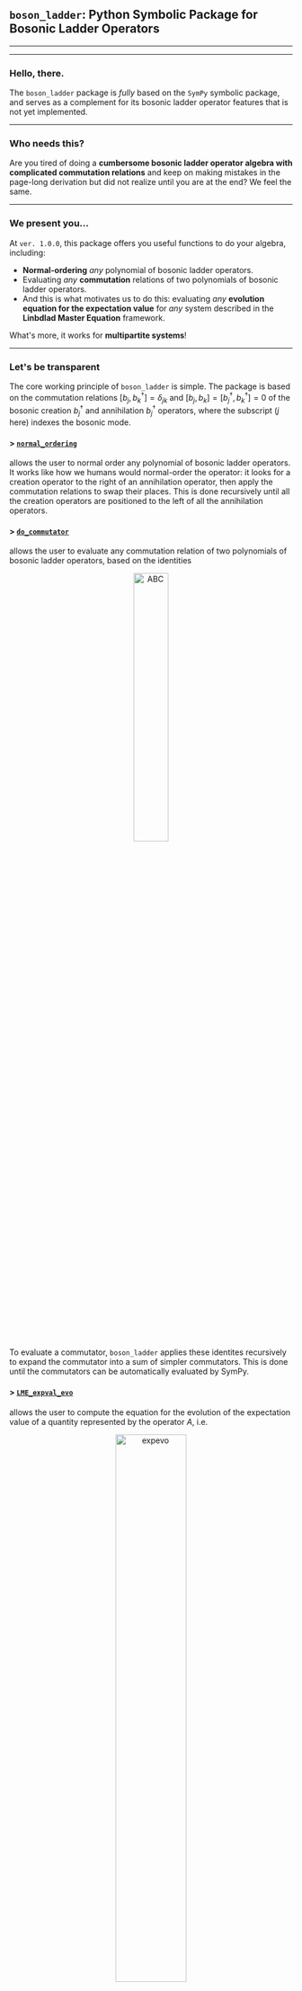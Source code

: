 

## **`boson_ladder`: Python Symbolic Package for Bosonic Ladder Operators**

---
---

### **Hello, there.**

The `boson_ladder` package is _fully_ based on the `SymPy` symbolic package, and serves as a complement for its bosonic ladder operator features that is not yet implemented.

---

### **Who needs this?**

Are you tired of doing a **cumbersome bosonic ladder operator algebra with complicated commutation relations** and keep on making mistakes in the page-long derivation but did not realize until you are at the end? We feel the same.

---

### **We present you...**

At `ver. 1.0.0`, this package offers you useful functions to do your algebra, including:

-   **Normal-ordering** _any_ polynomial of bosonic ladder operators.
-   Evaluating _any_ **commutation** relations of two polynomials of bosonic ladder operators.
-   And this is what motivates us to do this: evaluating _any_ **evolution equation for the
    expectation value** for _any_ system described in the **Linbdlad Master Equation** framework.

What's more, it works for **multipartite systems**!

---

### **Let's be transparent**

The core working principle of `boson_ladder` is simple. The package is based on the commutation relations $[b_j,b_k^\dagger]=\delta_{jk}$ and $[b_j,b_k]=[b_j^\dagger,b_k^\dagger]=0$ of the bosonic creation $b_j^\dagger$ and annihilation $b_j^\dagger$ operators, where the subscript ($j$ here) indexes the bosonic mode. 

#### > [`normal_ordering`](https://github.com/hendry24/boson_ladder/blob/main/boson_ladder/core/normal_order.py#L80)

allows the user to normal order any polynomial of bosonic ladder operators. It works like how we humans would normal-order the operator: it looks for a creation operator to the right of an annihilation operator, then apply the commutation relations to swap their places. This is done recursively until all the creation operators are positioned to the left of all the annihilation operators. 

#### > [`do_commutator`](https://github.com/hendry24/boson_ladder/blob/main/boson_ladder/core/do_commutator.py#L162)

allows the user to evaluate any commutation relation of two polynomials of bosonic ladder operators, based on the identities 
<div align = "center">
<img src="https://i.ibb.co.com/6tHWn6L/ABC.pngg" alt="ABC" style = "width:35%">
</div>

To evaluate a commutator, `boson_ladder` applies these identites recursively to expand the commutator into a sum of simpler commutators. This is done until the commutators can be automatically evaluated by SymPy.

#### > [`LME_expval_evo`](https://github.com/hendry24/boson_ladder/blob/main/boson_ladder/core/Lindblad_ME.py#L123) 

allows the user to compute the equation for the evolution of the expectation value of a quantity represented by the operator $A$, i.e. 

<div align = "center">
<img src="https://i.ibb.co.com/mbJWQ17/expevo.png" alt="expevo" style="width:50%">
</div>

where $H$ and $O_k$ can be any polynomials in the ladder operators, and $\rho$ is the density matrix of the system. The following identities are used to compute the RHS (you can easily derive these):

<div align="center">
<img src="https://i.ibb.co.com/GFrfkJq/expevo-2.png" alt="expevo-2" style="width:100%">
</div>

The user simply needs to input: (1) the Hamiltonian $H$; (2) the Lindblad dissipator (formally the Liouvillian superoperator in Lindblad form) operators $O_j$ and their multiplying nonnegative scalar $\gamma_j$; and (3) the operator $A$ to calculate the expectation value evolution of&mdash;the function will do the rest! 

Inside `LME_expval_evo`, the function `Hamiltonian_trace` is called to evaluate the contribution from the Hamiltonian, while `dissipator_trace` is called to evaluate the contribution from each dissipator term indexed $j$ above. These functions are available for the user to call, as well.

---

### **A quick guide**

We provide a quick tutorial of this package, in the file `boson_ladder_tutorial.ipynb` in the repository tree. Here is a quick ![link.](https://github.com/hendry24/boson_ladder/blob/main/boson_ladder_tutorial.ipynb)

---

### **Cite us, please!**

Pitiful as it may be, researchers nowadays are valued based on their citation counts. If you find our package helpful, feel free to acknowledge the use of `boson_ladder` in your publications. Here is a `bibtex` entry you can copy:

```
@article{hendlim2024,
    title = "boson_ladder: Python Symbolic Package for Bosonic Ladder Operators",
    year = 2024,
    author = "Lim, Hendry M. and Dwiputra, Donny and Ukhtary, M. Shoufie and Nugraha, A. R. T"
}
```

Enjoy the package. \\( ﾟヮﾟ)/

---

---

### CHANGELOG

`ver 1.0.0`
    - First release.